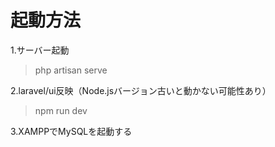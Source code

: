 # 起動方法

1.サーバー起動
> php artisan serve

2.laravel/ui反映（Node.jsバージョン古いと動かない可能性あり）
> npm run dev

3.XAMPPでMySQLを起動する
